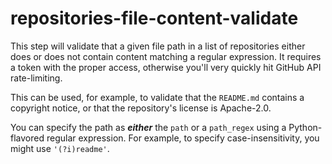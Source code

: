 # repositories-file-content-validate

This step will validate that a given file path in a list of repositories either does
or does not contain content matching a regular expression. It requires a token with
the proper access, otherwise you'll very quickly hit GitHub API rate-limiting.

This can be used, for example, to validate that the `README.md` contains a copyright
notice, or that the repository's license is Apache-2.0.

You can specify the path as ***either*** the `path` or a `path_regex` using a
Python-flavored regular expression. For example, to specify case-insensitivity,
you might use `'(?i)readme'`.
